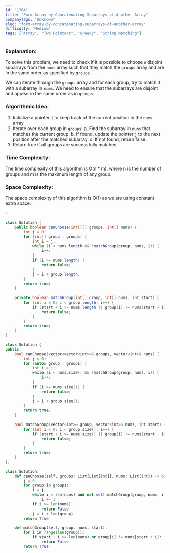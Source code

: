 ```yaml
---
id: "1764"
title: "Form Array by Concatenating Subarrays of Another Array"
companyTags: "Unknown"
slug: "form-array-by-concatenating-subarrays-of-another-array"
difficulty: "Medium"
tags: ["Array", "Two Pointers", "Greedy", "String Matching"]
---
```


### Explanation:
To solve this problem, we need to check if it is possible to choose `n` disjoint subarrays from the `nums` array such that they match the `groups` array and are in the same order as specified by `groups`.

We can iterate through the `groups` array and for each group, try to match it with a subarray in `nums`. We need to ensure that the subarrays are disjoint and appear in the same order as in `groups`.

### Algorithmic Idea:
1. Initialize a pointer `j` to keep track of the current position in the `nums` array.
2. Iterate over each group in `groups`:
   a. Find the subarray in `nums` that matches the current group.
   b. If found, update the pointer `j` to the next position after the matched subarray.
   c. If not found, return false.
3. Return true if all groups are successfully matched.

### Time Complexity:
The time complexity of this algorithm is O(n * m), where n is the number of groups and m is the maximum length of any group.

### Space Complexity:
The space complexity of this algorithm is O(1) as we are using constant extra space.

:

```java
class Solution {
    public boolean canChoose(int[][] groups, int[] nums) {
        int j = 0;
        for (int[] group : groups) {
            int i = j;
            while (i < nums.length && !matchGroup(group, nums, i)) {
                i++;
            }
            if (i >= nums.length) {
                return false;
            }
            j = i + group.length;
        }
        return true;
    }
    
    private boolean matchGroup(int[] group, int[] nums, int start) {
        for (int i = 0; i < group.length; i++) {
            if (start + i >= nums.length || group[i] != nums[start + i]) {
                return false;
            }
        }
        return true;
    }
}
```

```cpp
class Solution {
public:
    bool canChoose(vector<vector<int>>& groups, vector<int>& nums) {
        int j = 0;
        for (auto& group : groups) {
            int i = j;
            while (i < nums.size() && !matchGroup(group, nums, i)) {
                i++;
            }
            if (i >= nums.size()) {
                return false;
            }
            j = i + group.size();
        }
        return true;
    }
    
    bool matchGroup(vector<int>& group, vector<int>& nums, int start) {
        for (int i = 0; i < group.size(); i++) {
            if (start + i >= nums.size() || group[i] != nums[start + i]) {
                return false;
            }
        }
        return true;
    }
};
```

```python
class Solution:
    def canChoose(self, groups: List[List[int]], nums: List[int]) -> bool:
        j = 0
        for group in groups:
            i = j
            while i < len(nums) and not self.matchGroup(group, nums, i):
                i += 1
            if i >= len(nums):
                return False
            j = i + len(group)
        return True
    
    def matchGroup(self, group, nums, start):
        for i in range(len(group)):
            if start + i >= len(nums) or group[i] != nums[start + i]:
                return False
        return True
```